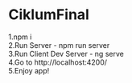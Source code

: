 # CiklumFinal
1.npm i <br>
2.Run Server - npm run server <br>
3.Run Client Dev Server - ng serve <br>
4.Go to http://localhost:4200/ <br>
5.Enjoy app! 